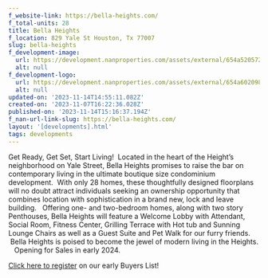 ```yaml
---
f_website-link: https://bella-heights.com/
f_total-units: 28
title: Bella Heights
f_location: 829 Yale St Houston, Tx 77007
slug: bella-heights
f_development-image:
  url: https://development.nanproperties.com/assets/external/654a520572dfe6dd15dcd096_1201201.jpg
  alt: null
f_development-logo:
  url: https://development.nanproperties.com/assets/external/654a602098444476ff0fa7e2_bh_logo_c202.png
  alt: null
updated-on: '2023-11-14T14:55:11.082Z'
created-on: '2023-11-07T16:22:36.028Z'
published-on: '2023-11-14T15:16:37.194Z'
f_nan-url-link-slug: https://bella-heights.com/
layout: '[developments].html'
tags: developments
---
```


Get Ready, Get Set, Start Living!  Located in the heart of the Height’s neighborhood on Yale Street, Bella Heights promises to raise the bar on contemporary living in the ultimate boutique size condominium development.  With only 28 homes, these thoughtfully designed floorplans will no doubt attract individuals seeking an ownership opportunity that combines location with sophistication in a brand new, lock and leave building.   Offering one- and two-bedroom homes, along with two story Penthouses, Bella Heights will feature a Welcome Lobby with Attendant, Social Room, Fitness Center, Grilling Terrace with Hot tub and Sunning Lounge Chairs as well as a Guest Suite and Pet Walk for our furry friends.  Bella Heights is poised to become the jewel of modern living in the Heights.    Opening for Sales in early 2024.

[Click here to register](https://bella-heights.com/) on our early Buyers List!
